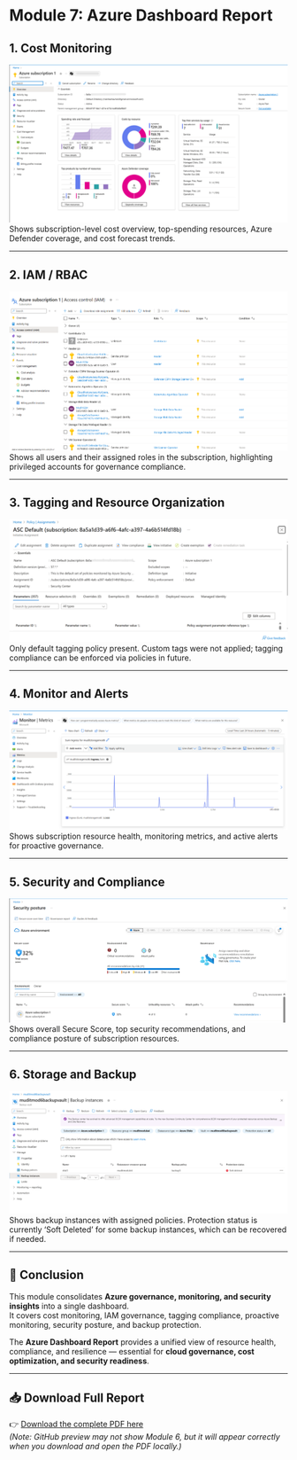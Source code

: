 # Module 7: Azure Dashboard Report

## 1. Cost Monitoring
![Cost Monitoring](./screenshots/Module1_CostOverview_Subscription.png)  
Shows subscription-level cost overview, top-spending resources, Azure Defender coverage, and cost forecast trends.

---

## 2. IAM / RBAC
![IAM / RBAC](./screenshots/Module2_RolesOverview.png)  
Shows all users and their assigned roles in the subscription, highlighting privileged accounts for governance compliance.

---

## 3. Tagging and Resource Organization
![Tagging and Resource Organization](./screenshots/Module3_TaggingPolicyDefault.png)  
Only default tagging policy present. Custom tags were not applied; tagging compliance can be enforced via policies in future.

---

## 4. Monitor and Alerts
![Monitor and Alerts](./screenshots/Module4_MonitorAlertsOverview.png)  
Shows subscription resource health, monitoring metrics, and active alerts for proactive governance.

---

## 5. Security and Compliance
![Security and Compliance](./screenshots/Module5_SecureScoreOverview.png)  
Shows overall Secure Score, top security recommendations, and compliance posture of subscription resources.

---

## 6. Storage and Backup
![Storage and Backup](./screenshots/Module6_BackupInstancesSoftDeleted.png)  
Shows backup instances with assigned policies. Protection status is currently ‘Soft Deleted’ for some backup instances, which can be recovered if needed.

---

## 📄 Conclusion
This module consolidates **Azure governance, monitoring, and security insights** into a single dashboard.  
It covers cost monitoring, IAM governance, tagging compliance, proactive monitoring, security posture, and backup protection.  

The **Azure Dashboard Report** provides a unified view of resource health, compliance, and resilience — essential for **cloud governance, cost optimization, and security readiness**.  

---

## 📥 Download Full Report
👉 [Download the complete PDF here](../Module7_AzureDashboard.pdf)  
*(Note: GitHub preview may not show Module 6, but it will appear correctly when you download and open the PDF locally.)*
